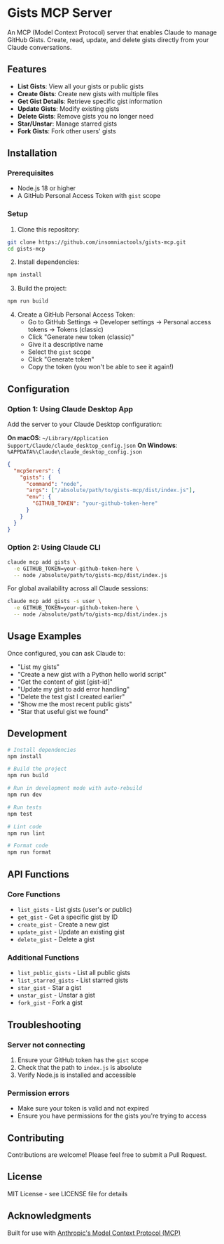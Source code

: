 # Gists MCP Server

An MCP (Model Context Protocol) server that enables Claude to manage GitHub Gists. Create, read, update, and delete gists directly from your Claude conversations.

## Features

- **List Gists**: View all your gists or public gists
- **Create Gists**: Create new gists with multiple files
- **Get Gist Details**: Retrieve specific gist information
- **Update Gists**: Modify existing gists
- **Delete Gists**: Remove gists you no longer need
- **Star/Unstar**: Manage starred gists
- **Fork Gists**: Fork other users' gists

## Installation

### Prerequisites

- Node.js 18 or higher
- A GitHub Personal Access Token with `gist` scope

### Setup

1. Clone this repository:
```bash
git clone https://github.com/insomniactools/gists-mcp.git
cd gists-mcp
```

2. Install dependencies:
```bash
npm install
```

3. Build the project:
```bash
npm run build
```

4. Create a GitHub Personal Access Token:
   - Go to GitHub Settings → Developer settings → Personal access tokens → Tokens (classic)
   - Click "Generate new token (classic)"
   - Give it a descriptive name
   - Select the `gist` scope
   - Click "Generate token"
   - Copy the token (you won't be able to see it again!)

## Configuration

### Option 1: Using Claude Desktop App

Add the server to your Claude Desktop configuration:

**On macOS**: `~/Library/Application Support/Claude/claude_desktop_config.json`
**On Windows**: `%APPDATA%\Claude\claude_desktop_config.json`

```json
{
  "mcpServers": {
    "gists": {
      "command": "node",
      "args": ["/absolute/path/to/gists-mcp/dist/index.js"],
      "env": {
        "GITHUB_TOKEN": "your-github-token-here"
      }
    }
  }
}
```

### Option 2: Using Claude CLI

```bash
claude mcp add gists \
  -e GITHUB_TOKEN=your-github-token-here \
  -- node /absolute/path/to/gists-mcp/dist/index.js
```

For global availability across all Claude sessions:
```bash
claude mcp add gists -s user \
  -e GITHUB_TOKEN=your-github-token-here \
  -- node /absolute/path/to/gists-mcp/dist/index.js
```

## Usage Examples

Once configured, you can ask Claude to:

- "List my gists"
- "Create a new gist with a Python hello world script"
- "Get the content of gist [gist-id]"
- "Update my gist to add error handling"
- "Delete the test gist I created earlier"
- "Show me the most recent public gists"
- "Star that useful gist we found"

## Development

```bash
# Install dependencies
npm install

# Build the project
npm run build

# Run in development mode with auto-rebuild
npm run dev

# Run tests
npm test

# Lint code
npm run lint

# Format code
npm run format
```

## API Functions

### Core Functions
- `list_gists` - List gists (user's or public)
- `get_gist` - Get a specific gist by ID
- `create_gist` - Create a new gist
- `update_gist` - Update an existing gist
- `delete_gist` - Delete a gist

### Additional Functions
- `list_public_gists` - List all public gists
- `list_starred_gists` - List starred gists
- `star_gist` - Star a gist
- `unstar_gist` - Unstar a gist
- `fork_gist` - Fork a gist

## Troubleshooting

### Server not connecting
1. Ensure your GitHub token has the `gist` scope
2. Check that the path to `index.js` is absolute
3. Verify Node.js is installed and accessible

### Permission errors
- Make sure your token is valid and not expired
- Ensure you have permissions for the gists you're trying to access

## Contributing

Contributions are welcome! Please feel free to submit a Pull Request.

## License

MIT License - see LICENSE file for details

## Acknowledgments

Built for use with [Anthropic's Model Context Protocol (MCP)](https://modelcontextprotocol.io/)
